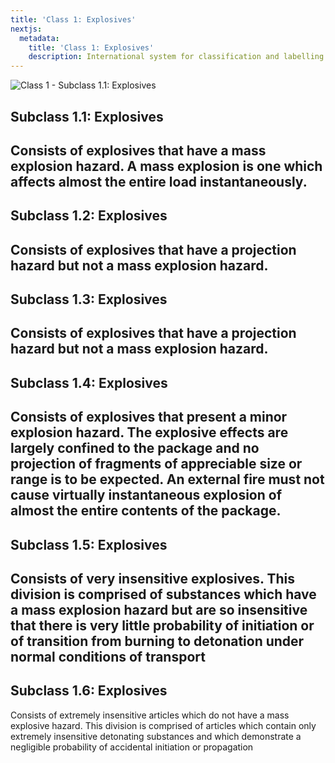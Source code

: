 ```yaml
---
title: 'Class 1: Explosives'
nextjs:
  metadata:
    title: 'Class 1: Explosives'
    description: International system for classification and labelling of dangerous goods.
---
```


  ![Class 1 - Subclass 1.1: Explosives](@/images/Class-1-1-Explosives.png "=250x250")
 
## Subclass 1.1: Explosives
Consists of explosives that have a mass explosion hazard. A mass explosion is one which affects almost the entire load instantaneously.
---
## Subclass 1.2: Explosives
Consists of explosives that have a projection hazard but not a mass explosion hazard.
---
## Subclass 1.3: Explosives
Consists of explosives that have a projection hazard but not a mass explosion hazard.
---
## Subclass 1.4: Explosives
Consists of explosives that present a minor explosion hazard. The explosive effects are largely confined to the package and no projection of fragments of appreciable size or range is to be expected. An external fire must not cause virtually instantaneous explosion of almost the entire contents of the package.
---
## Subclass 1.5: Explosives
Consists of very insensitive explosives. This division is comprised of substances which have a mass explosion hazard but are so insensitive that there is very little probability of initiation or of transition from burning to detonation under normal conditions of transport
---
## Subclass 1.6: Explosives
Consists of extremely insensitive articles which do not have a mass explosive hazard. This division is comprised of articles which contain only extremely insensitive detonating substances and which demonstrate a negligible probability of accidental initiation or propagation

